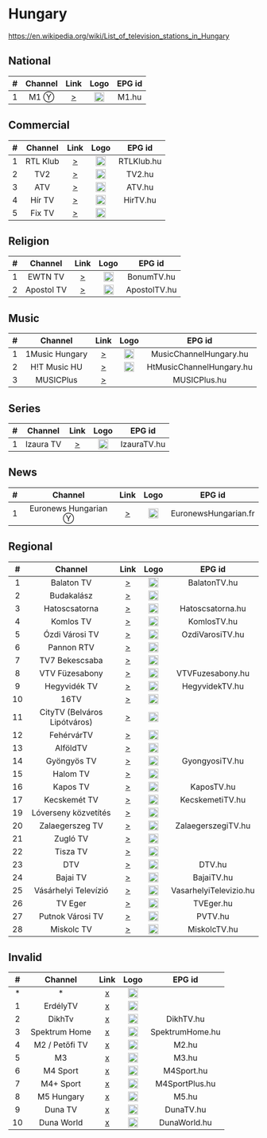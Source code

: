 <h1>Hungary</h1>

https://en.wikipedia.org/wiki/List_of_television_stations_in_Hungary

<h2>National</h2>

| #   | Channel        | Link  | Logo | EPG id|
|:---:|:--------------:|:-----:|:----:|:-----:|
| 1   | M1 Ⓨ           | [>](https://www.youtube.com/channel/UCHJ8gW2vKH5R3VohymtBCrQ/live) | <img height="20" src="https://i.imgur.com/neddXUd.png" /> | M1.hu |

<h2>Commercial</h2>

| #   | Channel        | Link  | Logo | EPG id|
|:---:|:--------------:|:-----:|:----:|:-----:|
| 1   | RTL Klub       | [>](https://stream.y5.hu/stream/stream_rtlklub/hls1/stream.m3u8) | <img height="20" src="https://onlinestream.live/logos/6141.png" /> | RTLKlub.hu |
| 2   | TV2            | [>](https://onlinestream.live/play.xspf?id=6143&ch=1&ext=.xspf) | <img height="20" src="https://nlc.p3k.hu/uploads/2021/09/tv2-logo.jpg" /> | TV2.hu |
| 3   | ATV            | [>](http://streamservers.atv.hu:80/atvlive/atvstream_2_aac/playlist.m3u8) | <img height="20" src="https://onlinestream.live/logos/4739.png" /> | ATV.hu |
| 4   | Hír TV         | [>](https://onlinestream.live/play.m3u?id=4740&ext=.m3u) | <img height="20" src="https://onlinestream.live/logos/4740.png" /> | HirTV.hu |
| 5   | Fix TV         | [>](https://fixhd.tv:8082/fix/1080i/playlist.m3u8) | <img height="20" src="https://onlinestream.live/logos/1833.png" /> |

<h2>Religion</h2>

| #   | Channel        | Link  | Logo | EPG id|
|:---:|:--------------:|:-----:|:----:|:-----:|
| 1   | EWTN TV        | [>](https://stream.y5.hu/stream/stream_bonum/stream.m3u8) | <img height="20" src="https://katolikus.tv/wp-content/themes/bonum/img/ewtn-badge.jpg" /> | BonumTV.hu |
| 2   | Apostol TV     | [>](https://live.apostoltv.hu/live/playlist.m3u8) | <img height="20" src="https://www.apostoltv.hu/images/header-logo.png" /> | ApostolTV.hu |

<h2>Music</h2>

| #   | Channel        | Link  | Logo | EPG id|
|:---:|:--------------:|:-----:|:----:|:-----:|
| 1   | 1Music Hungary | [>](http://1music.hu/1music.m3u8) | <img height="20" src="https://i.imgur.com/rw2C3DY.jpg" /> | MusicChannelHungary.hu |
| 2   | H!T Music HU   | [>](http://hitmusic.hu/hitmusic.m3u8) | <img height="20" src="https://i.imgur.com/rw2C3DY.jpg" /> | HtMusicChannelHungary.hu |
| 3   | MUSICPlus      | [>](http://s02.diazol.hu:10192/stream.m3u8) | | MUSICPlus.hu |

<h2>Series</h2>

| #   | Channel        | Link  | Logo | EPG id|
|:---:|:--------------:|:-----:|:----:|:-----:|
| 1   | Izaura TV      | [>](http://78.109.104.240:8000/play/a0ch/index.m3u8?HasBahCa.m3u8) | <img height="20" src="https://onlinestream.live/logos/6141.png" /> | IzauraTV.hu |

<h2>News</h2>

| #   | Channel        | Link  | Logo | EPG id|
|:---:|:--------------:|:-----:|:----:|:-----:|
| 1   | Euronews Hungarian Ⓨ  | [>](https://ythls.onrender.com/channel/UC4Ct8gIf9f0n4mdyGsFiZRA.m3u8) | <img height="20" src="https://i.imgur.com/8t9mdg9.png" /> | EuronewsHungarian.fr |

<h2>Regional</h2>

| #   | Channel        | Link  | Logo | EPG id |
|:---:|:--------------:|:-----:|:----:|:------:|
| 1   | Balaton TV     | [>](https://stream.iptvservice.eu/hls/balatontv.m3u8) | <img height="20" src="https://i.imgur.com/ip8L5Vt.jpg" /> | BalatonTV.hu |
| 2   | Budakalász     | [>](https://stream.streaming4u.hu/TVBudakalasz/tracks-v1a1/mono.m3u8) | <img height="20" src="https://i.imgur.com/MGkvVQg.png" /> |
| 3   | Hatoscsatorna  | [>](rtmp://lpmedia.hu:1935/Hatoscsatorna/livestream) | <img height="20" src="https://i.imgur.com/vraAfd7.png" /> | Hatoscsatorna.hu |
| 4   | Komlos TV      | [>](https://stream.streaming4u.hu/KomlosTV/tracks-v1a1/mono.m3u8) | <img height="20" src="https://i.imgur.com/MDYb5yz.png" /> | KomlosTV.hu |
| 5   | Ózdi Városi TV | [>](https://stream.unrealhosting.hu:443/hls/ozdtv/live.m3u8) | <img height="20" src="https://i.imgur.com/5cOpdRp.jpg" /> | OzdiVarosiTV.hu |
| 6   | Pannon RTV     | [>](https://stream.unrealhosting.hu:443/hls/pannonrtv/live.m3u8) | <img height="20" src="https://i.imgur.com/iD5tCjX.png" /> |
| 7   | TV7 Bekescsaba | [>](https://stream.y5.hu/stream/stream_bekescsaba/stream.m3u8) | <img height="20" src="https://i.imgur.com/G9Ib5K3.png" /> |
| 8   | VTV Füzesabony | [>](https://stream.unrealhosting.hu:443/hls/ftv/live.m3u8) | <img height="20" src="https://i.imgur.com/7ZPYJJ0.jpg" /> | VTVFuzesabony.hu |
| 9   | Hegyvidék TV   | [>](https://tv.hegyvidek.hu/hvtv/hvstream.m3u8) | <img height="20" src="https://hegyvidektv.hu/wp-content/uploads/2020/08/hegyvidek.jpg" /> | HegyvidekTV.hu |
| 10  | 16TV           | [>](https://cloudfront44.lexanetwork.com:1344/freerelay/16tv.sdp/playlist.m3u8) | <img height="20" src="http://www.16tv.hu/images/xlogo-green.png.pagespeed.ic.79XBdS6JYn.png" /> |
| 11  | CityTV (Belváros Lipótváros) | [>](https://citytv.hu/media/live/stream.m3u8) | <img height="20" src="https://www.citytv.hu/images/logo.png" /> |
| 12  | FehérvárTV     | [>](https://cloudfront44.lexanetwork.com:1344/freerelay/fehervartv.sdp/playlist.m3u8?key=EWSj2) | <img height="20" src="https://www.fehervartv.hu/css/img/icon-1-2.png" /> |
| 13  | AlföldTV       | [>](https://cloudfront41.lexanetwork.com:1344/relay01/livestream006.sdp/playlist.m3u8) | <img height="20" src="http://www.dealood.com/content/uploads/images/March2019/5c9721a07ea87-images-large.png" /> |
| 14  | Gyöngyös TV    | [>](https://cloudfront41.lexanetwork.com:1344/relay02/livestream005.sdp/playlist.m3u8?key=hkNHP) | <img height="20" src="https://i.imgur.com/RHgaPCk.png" /> | GyongyosiTV.hu |
| 15  | Halom TV       | [>](rtmp://212.92.13.108/live/livestream1) | <img height="20" src="https://www.halomtv.hu/sites/all/themes/gfx_zen/logo.png" /> |
| 16  | Kapos TV       | [>](https://cloudfront63.lexanetwork.com:1344/relay01/livestream004.sdp/playlist.m3u8) | <img height="20" src="http://kapos.hu/static/keptar/13/b/9490.jpg" /> | KaposTV.hu |
| 17  | Kecskemét TV   | [>](https://eurobioinvest.hu:444/live/ktv.m3u8) | <img height="20" src="https://kecskemetitv.hu/templates/kecskemetitv/img/ktv_logo.png" /> | KecskemetiTV.hu |
| 19  | Lóverseny közvetítés | [>](https://cloudfront41.lexanetwork.com:1344/xrelay/loverseny2.sdp/playlist.m3u8) | <img height="20" src="https://kincsempark.hu/wp-content/uploads/2016/11/fejlec_logo_f-1.png" /> |
| 20  | Zalaegerszeg TV | [>](https://cloudfront44.lexanetwork.com:1344/freerelay/zegtv.sdp/playlist.m3u8) | <img height="20" src="https://zegtv.hu/wp-content/themes/assembly/images/zegtv-logo.png" /> | ZalaegerszegiTV.hu |
| 21  | Zugló TV       | [>](https://cloudfront44.lexanetwork.com:1344/freerelay/zuglotv.sdp/playlist.m3u8) | <img height="20" src="http://zuglotv.hu/wp-content/themes/ztv/uploads/ztv_logo1.jpg" /> |
| 22  | Tisza TV       | [>](https://www.tiszatv.hu/onlinetv/tiszatv_1.m3u8) | <img height="20" src="https://www.tiszatv.hu/style/tiszatv_logo.png" /> |
| 23  | DTV            | [>](http://cloudfront44.lexanetwork.com:1732/hlsrelay003/hls/livestream.sdp.m3u8) | <img height="20" src="https://i.imgur.com/YSpqmSO.png" /> | DTV.hu |
| 24  | Bajai TV       | [>](https://cloudfront41.lexanetwork.com:1344/relay01/livestream002.sdp/playlist.m3u8) | <img height="20" src="https://i.imgur.com/cyReGWh.png" /> | BajaiTV.hu |
| 25  | Vásárhelyi Televízió | [>](https://stream.vasarhelyitelevizio.hu/stream/stream.m3u8) | <img height="20" src="https://i.imgur.com/WOEqdmx.png" /> | VasarhelyiTelevizio.hu |
| 26  | TV Eger        | [>](http://stream.tveger.hu:8010/live.m3u8) | <img height="20" src="https://i.imgur.com/GUVW073.png" /> | TVEger.hu |
| 27  | Putnok Városi TV | [>](http://78.47.126.198:5080/LiveApp/streams/902003217052313577741820.m3u8?token=null) | <img height="20" src="https://i.imgur.com/eKXPBFb.png" /> | PVTV.hu |
| 28  | Miskolc TV     | [>](https://video.mhzrt.hu/live/mitv/playlist.m3u8) | <img height="20" src="https://i.imgur.com/IoiNus2.png" /> | MiskolcTV.hu |

<h2>Invalid</h2>

| #   | Channel        | Link  | Logo | EPG id|
|:---:|:--------------:|:-----:|:----:|:-----:|
| *   | *              | [x]() | <img height="20" src="" /> |
| 1   | ErdélyTV       | [x](http://telekomtv-ro.akamaized.net/shls/LIVE$ErdelyTV/6.m3u8/Level(1677721)?start=LIVE&end=END) | <img height="20" src="https://i.imgur.com/xAmYapr.jpg" /> |
| 2   | DikhTv         | [x](https://onlinestream.live/play.xspf?id=6424&ch=1&ext=.xspf) | <img height="20" src="https://static.wikia.nocookie.net/logopedia/images/6/64/Dikh_TV_2019.jpg" /> | DikhTV.hu |
| 3   | Spektrum Home  | [x](http://152.66.115.226:33390/bysid/207) | <img height="20" src="https://epgcdn.azureedge.net/wp-content/uploads/2020/08/logo_SPKH_LOGO_2020_WHITE_65_2.png" /> | SpektrumHome.hu |
| 4   | M2 / Petőfi TV | [x](https://hls42.sweet.tv/stream/zbfvsxhmj53i9htvbh9ytxgmit2vahjqv5k3vphfh5pyxgtdja2rgcib42p23t8cjpcbht8njy5e7vreve2d9kwyzfjpxs64r58mze468d57ed6ka7h3s7gr47uay9ykchgteyggw4f7qap9.m3u8) | <img height="20" src="https://i.imgur.com/CzaDhmA.png" /> | M2.hu |
| 5   | M3             | [x](https://onlinestream.live/play.m3u8?id=5931&ch=1&ext=.m3u8) | <img height="20" src="https://onlinestream.live/logos/5931.png" /> | M3.hu |
| 6   | M4 Sport       | [x](https://hls2eu.sweet.tv/stream/w3u6zfcwnjjkyw3ewnfei6pwxweu5ynsfj9hthvwn9dkn8whaxi8rt5b9dkebm7c3bsiirh56tq9d8fav7aqb5zacamp7mzfwi5r5q99ucenuwvvby64q9srk84trs5h8h752tmhj66bw===.m3u8) | <img height="20" src="https://nb1.hu/uploads/news/3/31023.jpg" /> | M4Sport.hu |
| 7   | M4+ Sport      | [x](https://sktv-forwarders.7m.pl/get.php?x=M4Plus) | <img height="20" src="https://www.lyngsat.com/logo/tv/mm/m4-sport-plus-hu.png" /> | M4SportPlus.hu |
| 8   | M5 Hungary     | [x](https://sktv-forwarders.7m.pl/get.php?x=M5) | <img height="20" src="https://i.imgur.com/qLQz2V6.png" /> | M5.hu |
| 9   | Duna TV        | [x](https://sktv-forwarders.7m.pl/get.php?x=Duna) | <img height="20" src="https://i.imgur.com/b4RXacY.png" /> | DunaTV.hu |
| 10  | Duna World     | [x](https://sktv-forwarders.7m.pl/get.php?x=Duna_World) | <img height="20" src="https://i.imgur.com/DciAdFF.png" /> | DunaWorld.hu |

